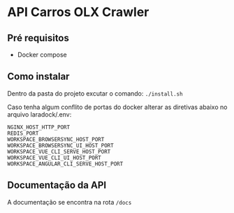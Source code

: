 # API Carros OLX Crawler

## Pré requisitos

- Docker compose

## Como instalar

Dentro da pasta do projeto excutar o comando: `./install.sh`

Caso tenha algum conflito de portas do docker alterar as diretivas abaixo no arquivo laradock/.env:

```
NGINX_HOST_HTTP_PORT
REDIS_PORT
WORKSPACE_BROWSERSYNC_HOST_PORT
WORKSPACE_BROWSERSYNC_UI_HOST_PORT
WORKSPACE_VUE_CLI_SERVE_HOST_PORT
WORKSPACE_VUE_CLI_UI_HOST_PORT
WORKSPACE_ANGULAR_CLI_SERVE_HOST_PORT
```

## Documentação da API

A documentação se encontra na rota `/docs`
